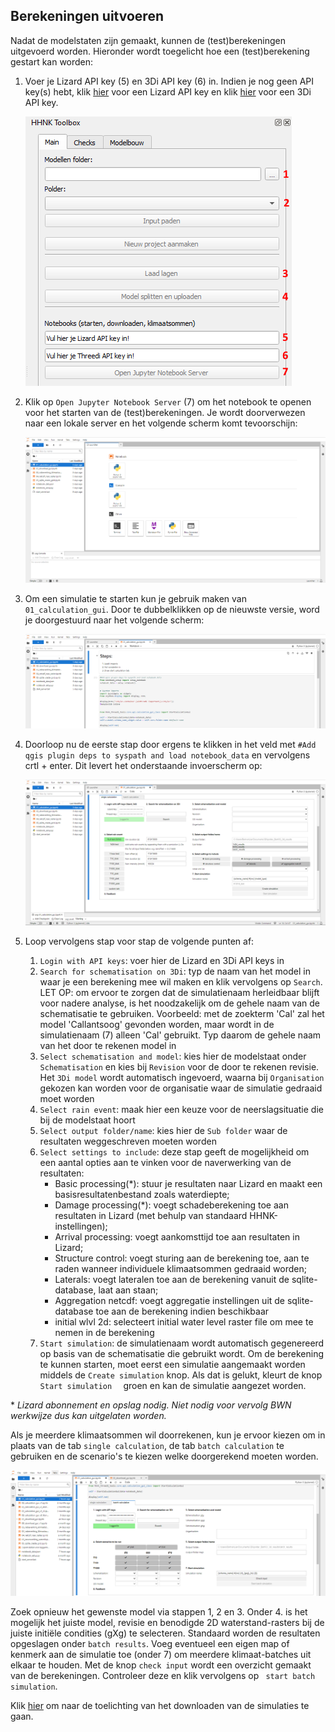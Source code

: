 ## **Berekeningen uitvoeren**
Nadat de modelstaten zijn gemaakt, kunnen de (test)berekeningen uitgevoerd worden. Hieronder wordt toegelicht hoe een (test)berekening gestart kan worden:
1. Voer je Lizard API key (5) en 3Di API key (6) in. Indien je nog geen API key(s) hebt, klik <a href="https://demo.lizard.net/management/personal_api_keys" target="_blank">hier</a> voor een Lizard API key en klik <a href="https://management.3di.live/personal_api_keys" target="_blank">hier</a> voor een 3Di API key.

   ![Alt text](../../images/4_gebruik_plugin/d_berekeningen_uitvoeren/inladen_polder.png)

2. Klik op ``Open Jupyter Notebook Server`` (7) om het notebook te openen voor het starten van de (test)berekeningen. Je wordt doorverwezen naar een lokale server en het volgende scherm komt tevoorschijn:

   ![Alt text](../../images/4_gebruik_plugin/d_berekeningen_uitvoeren/simulatie_starten_1.png)

3. Om een simulatie te starten kun je gebruik maken van  ``01_calculation_gui``. Door te dubbelklikken op de nieuwste versie, word je doorgestuurd naar het volgende scherm:

   ![Alt text](../../images/4_gebruik_plugin/d_berekeningen_uitvoeren/simulatie_starten_2.png)

4. Doorloop nu de eerste stap door ergens te klikken in het veld met ``#Add qgis plugin deps to syspath and load notebook_data`` en vervolgens crtl + enter. Dit levert het onderstaande invoerscherm op:

   ![Alt text](../../images/4_gebruik_plugin/d_berekeningen_uitvoeren/simulatie_starten_3.png)

5. Loop vervolgens stap voor stap de volgende punten af:

   1. ``Login with API keys``: voer hier de Lizard en 3Di API keys in
   2. ``Search for schematisation on 3Di``: typ de naam van het model in waar je een berekening mee wil maken en klik vervolgens op ``Search``. <br>
   LET OP: om ervoor te zorgen dat de simulatienaam herleidbaar blijft voor nadere analyse, is het noodzakelijk om de gehele naam van de schematisatie te gebruiken. Voorbeeld: met de zoekterm 'Cal' zal het model 'Callantsoog' gevonden worden, maar wordt in de simulatienaam (7) alleen 'Cal' gebruikt. Typ daarom de gehele naam van het door te rekenen model in
   3. ``Select schematisation and model``: kies hier de modelstaat onder ``Schematisation`` en kies bij ``Revision`` voor de door te rekenen revisie. Het ``3Di model`` wordt automatisch ingevoerd, waarna bij ``Organisation`` gekozen kan worden voor de organisatie waar de simulatie gedraaid moet worden
   4. ``Select rain event``: maak hier een keuze voor de neerslagsituatie die bij de modelstaat hoort
   5. ``Select output folder/name``: kies hier de ``Sub folder`` waar de resultaten weggeschreven moeten worden 
   6. ``Select settings to include``: deze stap geeft de mogelijkheid om een aantal opties aan te vinken voor de naverwerking van de resultaten: <br>
      * Basic processing(\*): stuur je resultaten naar Lizard en maakt een basisresultatenbestand zoals waterdiepte;<br>
      * Damage processing(\*): voegt schadeberekening toe aan resultaten in Lizard (met behulp van standaard HHNK-instellingen);<br>
      * Arrival processing: voegt aankomsttijd toe aan resultaten in Lizard;<br>
      * Structure control: voegt sturing aan de berekening toe, aan te raden wanneer individuele klimaatsommen gedraaid worden; <br>
      * Laterals: voegt lateralen toe aan de berekening vanuit de sqlite-database, laat aan staan;<br>
      * Aggregation netcdf: voegt aggregatie instellingen uit de sqlite-database toe aan de berekening indien beschikbaar<br>
      * initial wlvl 2d: selecteert initial water level raster file om mee te nemen in de berekening<br>
   7. ``Start simulation``: de simulatienaam wordt automatisch gegenereerd op basis van de schematisatie die gebruikt wordt. Om de berekening te kunnen starten, moet eerst een simulatie aangemaakt worden middels de ``Create simulation`` knop. Als dat is gelukt, kleurt de knop ``Start simulation  `` groen en kan de simulatie aangezet worden.

\* *Lizard abonnement en opslag nodig. Niet nodig voor vervolg BWN werkwijze dus kan uitgelaten worden.* <br>

Als je meerdere klimaatsommen wil doorrekenen, kun je ervoor kiezen om in plaats van de tab ``single calculation``, de tab ``batch calculation`` te gebruiken en de scenario's te kiezen welke doorgerekend moeten worden. 

![Alt text](../../images/4_gebruik_plugin/d_berekeningen_uitvoeren/simulatie_batch_starten.png)

Zoek opnieuw het gewenste model via stappen 1, 2 en 3. Onder 4. is het mogelijk het juiste model, revisie en benodigde 2D waterstand-rasters bij de juiste initiële condities (gXg) te selecteren. Standaard worden de resultaten opgeslagen onder ```batch results```. Voeg eventueel een eigen map of kenmerk aan de simulatie toe (onder 7) om meerdere klimaat-batches uit elkaar te houden. Met de knop ```check input``` wordt een overzicht gemaakt van de berekeningen. Controleer deze en klik vervolgens op `` start batch simulation``.

Klik [hier](f_downloaden_resultaten.md) om naar de toelichting van het downloaden van de simulaties te gaan.